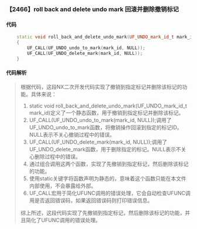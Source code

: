 ### 【2466】roll back and delete undo mark 回滚并删除撤销标记

#### 代码

```cpp
    static void roll_back_and_delete_undo_mark(UF_UNDO_mark_id_t mark_id)  
    {  
        UF_CALL(UF_UNDO_undo_to_mark(mark_id, NULL));  
        UF_CALL(UF_UNDO_delete_mark(mark_id, NULL));  
    }

```

#### 代码解析

> 根据代码，这段NX二次开发代码实现了撤销到指定标记并删除该标记的功能。具体来说：
>
> 1. static void roll_back_and_delete_undo_mark(UF_UNDO_mark_id_t mark_id)定义了一个静态函数，用于撤销到指定标记并删除该标记。
> 2. UF_CALL(UF_UNDO_undo_to_mark(mark_id, NULL));调用了UF_UNDO_undo_to_mark函数，将撤销操作回滚到指定的标记ID。NULL表示不关心撤销过程中的错误。
> 3. UF_CALL(UF_UNDO_delete_mark(mark_id, NULL));调用了UF_UNDO_delete_mark函数，用于删除指定的标记。NULL表示不关心删除过程中的错误。
> 4. 通过组合调用这两个函数，实现了先撤销到指定标记，然后删除该标记的功能。
> 5. 使用static关键字将函数声明为静态的，意味着这个函数只能在本文件内部使用，不会暴露给外部。
> 6. UF_CALL宏用于简化UFUNC调用的错误处理，它会自动检查UFUNC调用是否返回错误码，如果返回错误码则打印错误信息。
>
> 综上所述，这段代码实现了先撤销到指定标记，然后删除该标记的功能，并且简化了UFUNC调用的错误处理。
>
